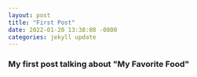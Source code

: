 ```yaml
---
layout: post
title: "First Post"
date: 2022-01-20 13:38:08 -0800
categories: jekyll update
---
```


### My first post talking about "My Favorite Food"
